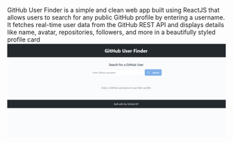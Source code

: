 GitHub User Finder is a simple and clean web app built using ReactJS that allows users to search for any public GitHub profile by entering a username. It fetches real-time user data from the GitHub REST API and displays details like name, avatar, repositories, followers, and more in a beautifully styled profile card
![image alt](https://github.com/Sriranjinisubramaniyan/Github-user-finder/blob/94bb1c275167f646003285acee740af8d9baec07/Github%20user.png)
